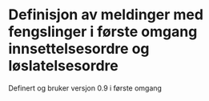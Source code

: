 # Definisjon av meldinger med fengslinger i første omgang innsettelsesordre og løslatelsesordre
Definert og bruker versjon 0.9 i første omgang
